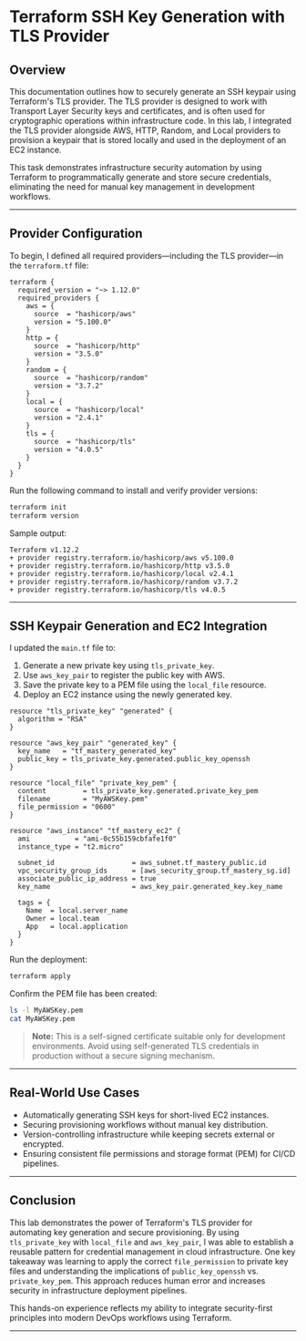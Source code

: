 # Terraform SSH Key Generation with TLS Provider

## Overview

This documentation outlines how to securely generate an SSH keypair using Terraform's TLS provider. The TLS provider is designed to work with Transport Layer Security keys and certificates, and is often used for cryptographic operations within infrastructure code. In this lab, I integrated the TLS provider alongside AWS, HTTP, Random, and Local providers to provision a keypair that is stored locally and used in the deployment of an EC2 instance.

This task demonstrates infrastructure security automation by using Terraform to programmatically generate and store secure credentials, eliminating the need for manual key management in development workflows.

---

## Provider Configuration

To begin, I defined all required providers—including the TLS provider—in the `terraform.tf` file:

```hcl
terraform {
  required_version = "~> 1.12.0"
  required_providers {
    aws = {
      source  = "hashicorp/aws"
      version = "5.100.0"
    }
    http = {
      source  = "hashicorp/http"
      version = "3.5.0"
    }
    random = {
      source  = "hashicorp/random"
      version = "3.7.2"
    }
    local = {
      source  = "hashicorp/local"
      version = "2.4.1"
    }
    tls = {
      source  = "hashicorp/tls"
      version = "4.0.5"
    }
  }
}
```

Run the following command to install and verify provider versions:

```bash
terraform init
terraform version
```

Sample output:

```text
Terraform v1.12.2
+ provider registry.terraform.io/hashicorp/aws v5.100.0
+ provider registry.terraform.io/hashicorp/http v3.5.0
+ provider registry.terraform.io/hashicorp/local v2.4.1
+ provider registry.terraform.io/hashicorp/random v3.7.2
+ provider registry.terraform.io/hashicorp/tls v4.0.5
```

---

## SSH Keypair Generation and EC2 Integration

I updated the `main.tf` file to:

1. Generate a new private key using `tls_private_key`.
2. Use `aws_key_pair` to register the public key with AWS.
3. Save the private key to a PEM file using the `local_file` resource.
4. Deploy an EC2 instance using the newly generated key.

```hcl
resource "tls_private_key" "generated" {
  algorithm = "RSA"
}

resource "aws_key_pair" "generated_key" {
  key_name   = "tf_mastery_generated_key"
  public_key = tls_private_key.generated.public_key_openssh
}

resource "local_file" "private_key_pem" {
  content         = tls_private_key.generated.private_key_pem
  filename        = "MyAWSKey.pem"
  file_permission = "0600"
}

resource "aws_instance" "tf_mastery_ec2" {
  ami           = "ami-0c55b159cbfafe1f0"
  instance_type = "t2.micro"

  subnet_id                   = aws_subnet.tf_mastery_public.id
  vpc_security_group_ids      = [aws_security_group.tf_mastery_sg.id]
  associate_public_ip_address = true
  key_name                    = aws_key_pair.generated_key.key_name

  tags = {
    Name  = local.server_name
    Owner = local.team
    App   = local.application
  }
}
```

Run the deployment:

```bash
terraform apply
```

Confirm the PEM file has been created:

```bash
ls -l MyAWSKey.pem
cat MyAWSKey.pem
```

> **Note:** This is a self-signed certificate suitable only for development environments. Avoid using self-generated TLS credentials in production without a secure signing mechanism.

---

## Real-World Use Cases

- Automatically generating SSH keys for short-lived EC2 instances.
- Securing provisioning workflows without manual key distribution.
- Version-controlling infrastructure while keeping secrets external or encrypted.
- Ensuring consistent file permissions and storage format (PEM) for CI/CD pipelines.

---

## Conclusion

This lab demonstrates the power of Terraform's TLS provider for automating key generation and secure provisioning. By using `tls_private_key` with `local_file` and `aws_key_pair`, I was able to establish a reusable pattern for credential management in cloud infrastructure. One key takeaway was learning to apply the correct `file_permission` to private key files and understanding the implications of `public_key_openssh` vs. `private_key_pem`. This approach reduces human error and increases security in infrastructure deployment pipelines.

This hands-on experience reflects my ability to integrate security-first principles into modern DevOps workflows using Terraform.

---
